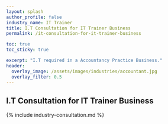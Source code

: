 ```yaml
---
layout: splash 
author_profile: false 
industry_name: IT Trainer
title: I.T Consultation for IT Trainer Business
permalink: /it-consultation-for-it-trainer-business

toc: true
toc_sticky: true

excerpt: "I.T required in a Accountancy Practice Business."
header:
  overlay_image: /assets/images/industries/accountant.jpg
  overlay_filter: 0.5 
---
```


## I.T Consultation for IT Trainer Business

{% include industry-consultation.md %}
